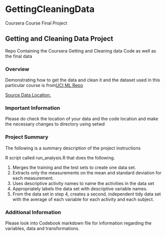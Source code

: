 # GettingCleaningData
Coursera Course Final Project

## Getting and Cleaning Data Project

Repo Containing the Coursera Getting and Cleaning data Code as well as the final data

### Overview
Demonstrating how to get the data and clean it and the dataset used in this particular course is from[UCI ML Repo](http://archive.ics.uci.edu/ml/datasets/Human+Activity+Recognition+Using+Smartphones)

[Source Data Location.](https://d396qusza40orc.cloudfront.net/getdata%2Fprojectfiles%2FUCI%20HAR%20Dataset.zip)

### Important Information

Please do check the location of your data and the code location and make the necessary changes to directory using setwd

### Project Summary
The following is a summary description of the project instructions

R script called run_analysis.R that does the following. 

1.	Merges the training and the test sets to create one data set.
2.	Extracts only the measurements on the mean and standard deviation for each measurement. 
3.	Uses descriptive activity names to name the activities in the data set
4.	Appropriately labels the data set with descriptive variable names. 
5.	From the data set in step 4, creates a second, independent tidy data set with the average of each variable for each activity and each subject.


### Additional Information
Please look into Codebook markdown file for information regarding the variables, data and transformations.